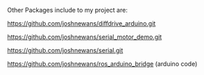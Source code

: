 Other Packages include to my project are:


https://github.com/joshnewans/diffdrive_arduino.git
 
https://github.com/joshnewans/serial_motor_demo.git
 
https://github.com/joshnewans/serial.git

https://github.com/joshnewans/ros_arduino_bridge (arduino code)

